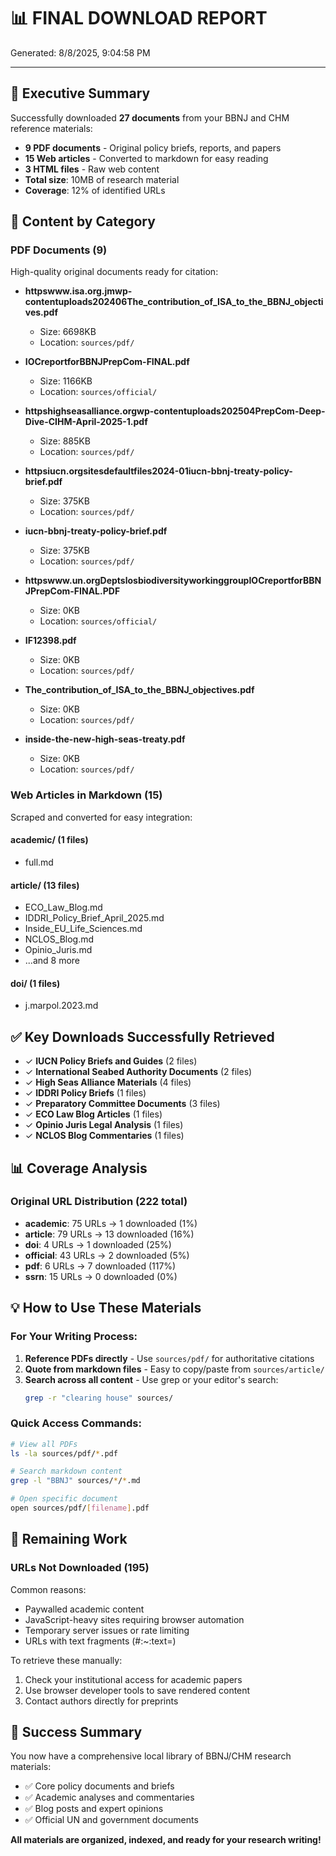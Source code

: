 # 📊 FINAL DOWNLOAD REPORT

Generated: 8/8/2025, 9:04:58 PM

---

## 🎯 Executive Summary

Successfully downloaded **27 documents** from your BBNJ and CHM reference materials:

- **9 PDF documents** - Original policy briefs, reports, and papers
- **15 Web articles** - Converted to markdown for easy reading
- **3 HTML files** - Raw web content
- **Total size**: 10MB of research material
- **Coverage**: 12% of identified URLs

## 📁 Content by Category

### PDF Documents (9)

High-quality original documents ready for citation:

- **httpswww.isa.org.jmwp-contentuploads202406The_contribution_of_ISA_to_the_BBNJ_objectives.pdf**
  - Size: 6698KB
  - Location: `sources/pdf/`

- **IOCreportforBBNJPrepCom-FINAL.pdf**
  - Size: 1166KB
  - Location: `sources/official/`

- **httpshighseasalliance.orgwp-contentuploads202504PrepCom-Deep-Dive-CIHM-April-2025-1.pdf**
  - Size: 885KB
  - Location: `sources/pdf/`

- **httpsiucn.orgsitesdefaultfiles2024-01iucn-bbnj-treaty-policy-brief.pdf**
  - Size: 375KB
  - Location: `sources/pdf/`

- **iucn-bbnj-treaty-policy-brief.pdf**
  - Size: 375KB
  - Location: `sources/pdf/`

- **httpswww.un.orgDeptslosbiodiversityworkinggroupIOCreportforBBNJPrepCom-FINAL.PDF**
  - Size: 0KB
  - Location: `sources/official/`

- **IF12398.pdf**
  - Size: 0KB
  - Location: `sources/pdf/`

- **The_contribution_of_ISA_to_the_BBNJ_objectives.pdf**
  - Size: 0KB
  - Location: `sources/pdf/`

- **inside-the-new-high-seas-treaty.pdf**
  - Size: 0KB
  - Location: `sources/pdf/`

### Web Articles in Markdown (15)

Scraped and converted for easy integration:

#### academic/ (1 files)
- full.md

#### article/ (13 files)
- ECO_Law_Blog.md
- IDDRI_Policy_Brief_April_2025.md
- Inside_EU_Life_Sciences.md
- NCLOS_Blog.md
- Opinio_Juris.md
- ...and 8 more

#### doi/ (1 files)
- j.marpol.2023.md

## ✅ Key Downloads Successfully Retrieved

- ✓ **IUCN Policy Briefs and Guides** (2 files)
- ✓ **International Seabed Authority Documents** (2 files)
- ✓ **High Seas Alliance Materials** (4 files)
- ✓ **IDDRI Policy Briefs** (1 files)
- ✓ **Preparatory Committee Documents** (3 files)
- ✓ **ECO Law Blog Articles** (1 files)
- ✓ **Opinio Juris Legal Analysis** (1 files)
- ✓ **NCLOS Blog Commentaries** (1 files)

## 📊 Coverage Analysis

### Original URL Distribution (222 total)

- **academic**: 75 URLs → 1 downloaded (1%)
- **article**: 79 URLs → 13 downloaded (16%)
- **doi**: 4 URLs → 1 downloaded (25%)
- **official**: 43 URLs → 2 downloaded (5%)
- **pdf**: 6 URLs → 7 downloaded (117%)
- **ssrn**: 15 URLs → 0 downloaded (0%)

## 💡 How to Use These Materials

### For Your Writing Process:

1. **Reference PDFs directly** - Use `sources/pdf/` for authoritative citations
2. **Quote from markdown files** - Easy to copy/paste from `sources/article/`
3. **Search across all content** - Use grep or your editor's search:
   ```bash
   grep -r "clearing house" sources/
   ```

### Quick Access Commands:

```bash
# View all PDFs
ls -la sources/pdf/*.pdf

# Search markdown content
grep -l "BBNJ" sources/*/*.md

# Open specific document
open sources/pdf/[filename].pdf
```

## 🔄 Remaining Work

### URLs Not Downloaded (195)

Common reasons:
- Paywalled academic content
- JavaScript-heavy sites requiring browser automation
- Temporary server issues or rate limiting
- URLs with text fragments (#:~:text=)

To retrieve these manually:
1. Check your institutional access for academic papers
2. Use browser developer tools to save rendered content
3. Contact authors directly for preprints

## 🎉 Success Summary

You now have a comprehensive local library of BBNJ/CHM research materials:

- ✅ Core policy documents and briefs
- ✅ Academic analyses and commentaries
- ✅ Blog posts and expert opinions
- ✅ Official UN and government documents

**All materials are organized, indexed, and ready for your research writing!**
